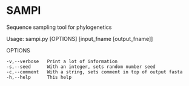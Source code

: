 # SAMPI
Sequence sampling tool for phylogenetics

Usage: sampi.py [OPTIONS] [input_fname [output_fname]]

  OPTIONS
  
    -v,--verbose   Print a lot of information
    -s,--seed      With an integer, sets random number seed
    -c,--comment   With a string, sets comment in top of output fasta
    -h,--help      This help
    
